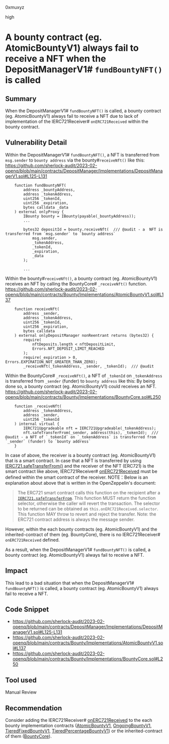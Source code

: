 0xmuxyz

high

# A bounty contract (eg. AtomicBountyV1) always fail to receive a NFT when the DepositManagerV1# `fundBountyNFT()` is called

## Summary
When the DepositManagerV1# `fundBountyNFT()` is called, a bounty contract (eg. AtomicBountyV1) always fail to receive a NFT due to lack of implementation of the IERC721Receiver# `onERC721Received` within the bounty contract.

## Vulnerability Detail
Within the DepositManagerV1# `fundBountyNFT()`, 
a  NFT is transferred from `msg.sender` to `bounty address` via the bounty#`receiveNft()` like this:
https://github.com/sherlock-audit/2023-02-openq/blob/main/contracts/DepositManager/Implementations/DepositManagerV1.sol#L125-L131
```solidity
    function fundBountyNFT(
        address _bountyAddress,
        address _tokenAddress,
        uint256 _tokenId,
        uint256 _expiration,
        bytes calldata _data
    ) external onlyProxy {
        IBounty bounty = IBounty(payable(_bountyAddress));
        ...

        bytes32 depositId = bounty.receiveNft(  /// @audit - a  NFT is transferred from `msg.sender` to `bounty address` 
            msg.sender,
            _tokenAddress,
            _tokenId,
            _expiration,
            _data
        );
       
        ...
```

Within the bounty#`receiveNft()`,
a bounty contract (eg. AtomicBountyV1) receives an NFT by calling the BountyCore# `_receiveNft()` function.
https://github.com/sherlock-audit/2023-02-openq/blob/main/contracts/Bounty/Implementations/AtomicBountyV1.sol#L137
```solidity
    function receiveNft(
        address _sender,
        address _tokenAddress,
        uint256 _tokenId,
        uint256 _expiration,
        bytes calldata
    ) external onlyDepositManager nonReentrant returns (bytes32) {
        require(
            nftDeposits.length < nftDepositLimit,
            Errors.NFT_DEPOSIT_LIMIT_REACHED
        );
        require(_expiration > 0, Errors.EXPIRATION_NOT_GREATER_THAN_ZERO);
        _receiveNft(_tokenAddress, _sender, _tokenId);  /// @audit 
```

Within the BountyCore# `_receiveNft()`, 
a NFT of `_tokenId` on `_tokenAddress` is transferred from `_sender` (funder) to `bounty address` like this:
By being done so, a bounty contract (eg. AtomicBountyV1) could receives an NFT.
https://github.com/sherlock-audit/2023-02-openq/blob/main/contracts/Bounty/Implementations/BountyCore.sol#L250
```solidity
    function _receiveNft(
        address _tokenAddress,
        address _sender,
        uint256 _tokenId
    ) internal virtual {
        IERC721Upgradeable nft = IERC721Upgradeable(_tokenAddress);
        nft.safeTransferFrom(_sender, address(this), _tokenId);  /// @audit - a NFT of `_tokenId` on `_tokenAddress` is transferred from `_sender` (funder) to `bounty address` 
    }
```

In case of above, the receiver is a bounty contract (eg. AtomicBountyV1) that is a smart contract.
In case that a NFT is transferred by using [IERC721.safeTransferFrom()](https://docs.openzeppelin.com/contracts/2.x/api/token/erc721#IERC721-safeTransferFrom-address-address-uint256-bytes-) and the receiver of the NFT (ERC721) is the smart contract like above, IERC721Receiver# [onERC721Received](https://docs.openzeppelin.com/contracts/2.x/api/token/erc721#IERC721Receiver-onERC721Received-address-address-uint256-bytes-) must be defined within the smart contract of the receiver.
NOTE：Below is an explanation about above that is written in the OpenZeppelin's document:
>The ERC721 smart contract calls this function on the recipient after a [`IERC721.safeTransferFrom`](https://docs.openzeppelin.com/contracts/2.x/api/token/erc721#IERC721-safeTransferFrom-address-address-uint256-bytes-). This function MUST return the function selector, otherwise the caller will revert the transaction. The selector to be returned can be obtained as `this.onERC721Received.selector`. This function MAY throw to revert and reject the transfer. Note: the ERC721 contract address is always the message sender.

However, within the each bounty contracts (eg. AtomicBountyV1) and the inherited-contract of them (eg. BountyCore), there is no  IERC721Receiver# `onERC721Received` defined.

As a result, when the DepositManagerV1# `fundBountyNFT()` is called, a bounty contract (eg. AtomicBountyV1) always fail to receive a NFT.

## Impact
This lead to a bad situation that when the DepositManagerV1# `fundBountyNFT()` is called, a bounty contract (eg. AtomicBountyV1) always fail to receive a NFT.

## Code Snippet
- https://github.com/sherlock-audit/2023-02-openq/blob/main/contracts/DepositManager/Implementations/DepositManagerV1.sol#L125-L131
- https://github.com/sherlock-audit/2023-02-openq/blob/main/contracts/Bounty/Implementations/AtomicBountyV1.sol#L137
- https://github.com/sherlock-audit/2023-02-openq/blob/main/contracts/Bounty/Implementations/BountyCore.sol#L250

## Tool used
Manual Review

## Recommendation
Consider adding the IERC721Receiver# [onERC721Received](https://docs.openzeppelin.com/contracts/2.x/api/token/erc721#IERC721Receiver-onERC721Received-address-address-uint256-bytes-) to the each bounty implementation contracts ([AtomicBountyV1](https://github.com/sherlock-audit/2023-02-openq/blob/main/contracts/Bounty/Implementations/AtomicBountyV1.sol), [OngoingBountyV1](https://github.com/sherlock-audit/2023-02-openq/blob/main/contracts/Bounty/Implementations/OngoingBountyV1.sol), [TieredFixedBountyV1](https://github.com/sherlock-audit/2023-02-openq/blob/main/contracts/Bounty/Implementations/TieredFixedBountyV1.sol), [TieredPercentageBountyV1](https://github.com/sherlock-audit/2023-02-openq/blob/main/contracts/Bounty/Implementations/TieredPercentageBountyV1.sol)) or the inherited-contract of them ([BountyCore](https://github.com/sherlock-audit/2023-02-openq/blob/main/contracts/Bounty/Implementations/BountyCore.sol)).
